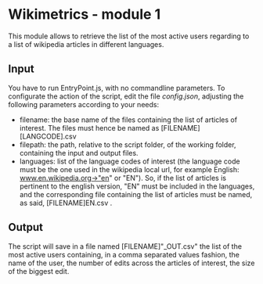 Wikimetrics - module 1
======================

This module allows to retrieve the list of the most active users regarding to a list of wikipedia articles in different languages.

Input
-----

You have to run EntryPoint.js, with no commandline parameters. To configurate the action of the script, edit the file *config.json*, adjusting the following parameters according to your needs:

* filename: the base name of the files containing the list of articles of interest. The files must hence be named as [FILENAME][LANGCODE].csv
* filepath: the path, relative to the script folder, of the working folder, containing the input and output files.
* languages: list of the language codes of interest (the language code must be the one used in the wikipedia local url, for example English: www.en.wikipedia.org->"en" or "EN"). So, if the list of articles is pertinent to the english version, "EN" must be included in the languages, and the corresponding file containing the list of articles must be named, as said, [FILENAME]EN.csv .

Output
------
The script will save in a file named [FILENAME]"_OUT.csv" the list of the most active users containing, in a comma separated values fashion, the name of the user, the number of edits across the articles of interest, the size of the biggest edit.
